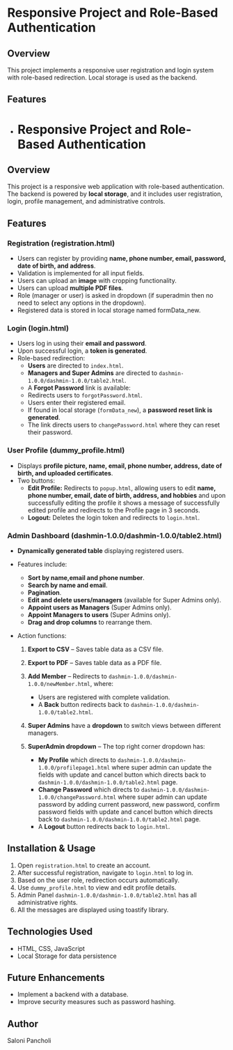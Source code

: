 # Responsive Project and Role-Based Authentication

## Overview
This project implements a responsive user registration and login system with role-based redirection. Local storage is used as the backend.

## Features
- # Responsive Project and Role-Based Authentication

## Overview
This project is a responsive web application with role-based authentication. The backend is powered by **local storage**, and it includes user registration, login, profile management, and administrative controls.

## Features
### Registration (registration.html)
- Users can register by providing **name, phone number, email, password, date of birth, and address**.
- Validation is implemented for all input fields.
- Users can upload an **image** with cropping functionality.
- Users can upload **multiple PDF files**.
- Role (manager or user) is asked in dropdown (if superadmin then no need to select any options in the dropdown).
- Registered data is stored in local storage named formData_new.

### Login (login.html)
- Users log in using their **email and password**.
- Upon successful login, a **token is generated**.
- Role-based redirection:
  - **Users** are directed to `index.html`.
  - **Managers and Super Admins** are directed to `dashmin-1.0.0/dashmin-1.0.0/table2.html`.
  - A **Forgot Password** link is available:
  - Redirects users to `forgotPassword.html`.
  - Users enter their registered email.
  - If found in local storage (`formData_new`), a **password reset link is generated**.
  - The link directs users to `changePassword.html` where they can reset their password.

### User Profile (dummy_profile.html)
- Displays **profile picture, name, email, phone number, address, date of birth, and uploaded certificates**.
- Two buttons:
  - **Edit Profile:** Redirects to `popup.html`, allowing users to edit **name, phone number, email, date of birth, address, and hobbies** and upon successfully editing the profile it shows a message of successfully edited profile and redirects to the Profile page in 3 seconds.
  - **Logout:** Deletes the login token and redirects to `login.html`.

### Admin Dashboard (dashmin-1.0.0/dashmin-1.0.0/table2.html)
- **Dynamically generated table** displaying registered users.
- Features include:
  - **Sort by name,email and phone number**.
  - **Search by name and email**.
  - **Pagination**.
  - **Edit and delete users/managers** (available for Super Admins only).
  - **Appoint users as Managers** (Super Admins only).
  - **Appoint Managers to users** (Super Admins only).
  - **Drag and drop columns** to rearrange them.

- Action functions:
  1. **Export to CSV** – Saves table data as a CSV file.
  2. **Export to PDF** – Saves table data as a PDF file.
  3. **Add Member** – Redirects to `dashmin-1.0.0/dashmin-1.0.0/newMember.html`, where:
     - Users are registered with complete validation.
     - A **Back** button redirects back to `dashmin-1.0.0/dashmin-1.0.0/table2.html`.
  4.  **Super Admins** have a **dropdown** to switch views between different managers.

  5. **SuperAdmin dropdown** – The top right corner dropdown has:
     - **My Profile** which directs to `dashmin-1.0.0/dashmin-1.0.0/profilepage1.html` where super admin can update the fields with update and cancel button which directs back to `dashmin-1.0.0/dashmin-1.0.0/table2.html` page.
     - **Change Password** which directs to `dashmin-1.0.0/dashmin-1.0.0/changePassword.html` where super admin can update password by adding current password, new password, confirm password fields with update and cancel button which directs back to `dashmin-1.0.0/dashmin-1.0.0/table2.html` page.
     - A **Logout** button redirects back to `login.html`.


## Installation & Usage
1. Open `registration.html` to create an account.
2. After successful registration, navigate to `login.html` to log in.
3. Based on the user role, redirection occurs automatically.
4. Use `dummy_profile.html` to view and edit profile details.
5. Admin Panel `dashmin-1.0.0/dashmin-1.0.0/table2.html` has all administrative rights.
5. All the messages are displayed using toastify library.

## Technologies Used
- HTML, CSS, JavaScript
- Local Storage for data persistence

## Future Enhancements
- Implement a backend with a database.
- Improve security measures such as password hashing.

## Author
Saloni Pancholi


